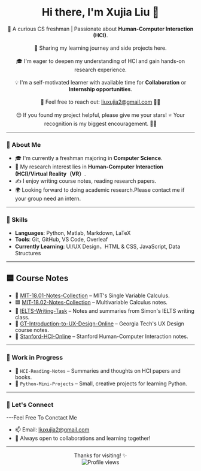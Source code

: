 <h1 align="center">Hi there, I'm Xujia Liu 👋</h1>

<p align="center">
  🌟 A curious CS freshman | Passionate about <b>Human-Computer Interaction (HCI)</b>.<br><br>
  🌱 Sharing my learning journey and side projects here. <br><br>
  🎓 I'm eager to deepen my understanding of HCI and gain hands-on research experience. <br><br>
  💡 I'm a self-motivated learner with available time for <b>Collaboration</b> or <b>Internship opportunities</b>. <br><br>
  📧 Feel free to reach out: <a href="mailto:liuxujia2@gmail.com">liuxujia2@gmail.com</a> 💬🤗 <br><br>
  😊 If you found my project helpful, please give me your stars! ⭐ Your recognition is my biggest encouragement. 💪🌟
</p>


---

### 🌟 About Me

- 🎓 I'm currently a freshman majoring in **Computer Science**.
- 🧠 My research interest lies in **Human-Computer Interaction (HCI)/Virtual Reality（VR）**.
- ✍️ I enjoy writing course notes, reading research papers.
- 🌍 Looking forward to doing academic research.Please contact me if your group need an intern.
---

### 🧠 Skills

- **Languages**: Python, Matlab, Markdown, LaTeX  
- **Tools**: Git, GitHub, VS Code, Overleaf  
- **Currently Learning**: UI/UX Design，HTML & CSS, JavaScript, Data Structures  

---

## 🟦 Course Notes

- 📒 [MIT-18.01-Notes-Collection](https://github.com/None-Momo/MIT-18.01-Notes-CollectionNone_Momo) – MIT's Single Variable Calculus.
- 🟦 [MIT-18.02-Notes-Collection](https://github.com/None-Momo/MIT-18.02-Notes-Collection) – Multivariable Calculus notes.
- 📄 [IELTS-Writing-Task](https://github.com/None-Momo/IELTS-Writing-Task) – Notes and summaries from Simon's IELTS writing class.
- 📘 [GT-Introduction-to-UX-Design-Online](https://github.com/None-Momo/GT-Introduction-to-User-Experience-Design-Online) – Georgia Tech's UX Design course notes.
- 📘 [Stanford-HCI-Online](https://github.com/None-Momo/Stanford-HCI-Online) – Stanford Human-Computer Interaction notes.


---

### 🔧 Work in Progress

- 🧩 `HCI-Reading-Notes` – Summaries and thoughts on HCI papers and books.
- 🐍 `Python-Mini-Projects` – Small, creative projects for learning Python.

---

### 💬 Let's Connect
---Feel Free To Conctact Me
- 📫 Email: liuxujia2@gmail.com  
- 🤝 Always open to collaborations and learning together!

---

<p align="center">
  Thanks for visiting! ✨<br>
  <img src="https://komarev.com/ghpvc/?username=None-Momo&color=blue" alt="Profile views" />
</p>
